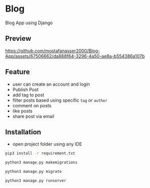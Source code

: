 # Blog

Blog App using Django

## Preview



https://github.com/mostafanasser2000/Blog-App/assets/67506662/da888f64-3296-4a50-ae8a-b554386a107b


## Feature
- user can create an account and login
- Publish Post
- add tag to post
- filter posts based using specific `tag` or `author`
- comment on posts
- like posts
- share post via email
## Installation

- open project folder using any IDE
```bash
pip3 install -r requirement.txt
```

```bash
python3 manage.py makemigrations
```

```bash
python3 manage.py migrate
```

```bash
python3 manage.py runserver
```
